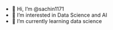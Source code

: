 - 👋 Hi, I’m @sachin1171
- 👀 I’m interested in Data Science and AI
- 🌱 I’m currently learning data science

<!---
sachin1171/sachin1171 is a ✨ special ✨ repository because its `README.md` (this file) appears on your GitHub profile.
You can click the Preview link to take a look at your changes.
--->
